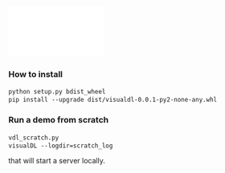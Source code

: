 <img src="https://github.com/PaddlePaddle/VisualDL/blob/develop/frontend/src/common/component/visualdl-logo.png?raw=true"/>

### How to install
```
python setup.py bdist_wheel
pip install --upgrade dist/visualdl-0.0.1-py2-none-any.whl
```

### Run a demo from scratch
```
vdl_scratch.py
visualDL --logdir=scratch_log
```
that will start a server locally.
